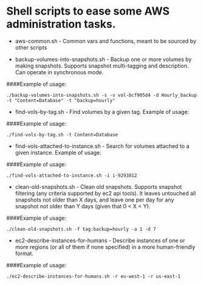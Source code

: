 # Shell scripts to ease some AWS administration tasks.

* aws-common.sh - Common vars and functions, meant to be sourced by other scripts

* backup-volumes-into-snapshots.sh - Backup one or more volumes by making snapshots. 
Supports snapshot multi-tagging and description. 
Can operate in synchronous mode. 

####Example of usage:

    ./backup-volumes-into-snapshots.sh -s -v vol-bcf905d4 -d Hourly_backup -t "Content=Database" -t "backup=hourly"

* find-vols-by-tag.sh - Find volumes by a given tag. Example of usage:

####Example of usage:

    ./find-vols-by-tag.sh -t Content=Database

* find-vols-attached-to-instance.sh - Search for volumes attached to a given instance. Example of usage:

####Example of usage:

    ./find-vols-attached-to-instance.sh -i i-9293812

* clean-old-snapshots.sh - Clean old snapshots. Supports snapshot filtering (any criteria supported by ec2 api tools). 
It leaves untouched all snapshots not older than X days, and leave one per day for any snapshot not older than Y days (given that 0 < X < Y).

####Example of usage: 

    ./clean-old-snapshots.sh -f tag:backup=hourly -a 1 -d 7

* ec2-describe-instances-for-humans - Describe instances of one or more regions (or all of them if none specified)
in a more human-friendly format. 

####Example of usage:
    
    ./ec2-describe-instances-for-humans.sh -r eu-west-1 -r us-east-1
